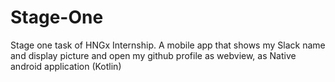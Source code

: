 # Stage-One
Stage one task of HNGx Internship. A mobile app that shows my Slack name and display picture and open my github profile as webview, as Native android application (Kotlin)

